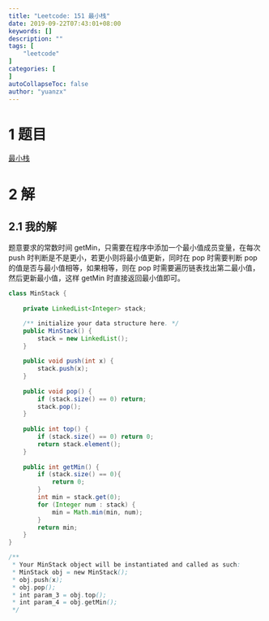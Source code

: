 ```yaml
---
title: "Leetcode: 151 最小栈"
date: 2019-09-22T07:43:01+08:00
keywords: []
description: ""
tags: [
    "leetcode"
]
categories: [
]
autoCollapseToc: false
author: "yuanzx"
---
```


# 1 题目

[最小栈](https://leetcode-cn.com/problems/min-stack/)

# 2 解

## 2.1 我的解

题意要求的常数时间 getMin，只需要在程序中添加一个最小值成员变量，在每次 push 时判断是不是更小，若更小则将最小值更新，同时在 pop 时需要判断 pop 的值是否与最小值相等，如果相等，则在 pop 时需要遍历链表找出第二最小值，然后更新最小值，这样 getMin 时直接返回最小值即可。

```java
class MinStack {
    
    private LinkedList<Integer> stack;

    /** initialize your data structure here. */
    public MinStack() {
        stack = new LinkedList();
    }
    
    public void push(int x) {
        stack.push(x);
    }
    
    public void pop() {
        if (stack.size() == 0) return;
        stack.pop();
    }
    
    public int top() {
        if (stack.size() == 0) return 0;
        return stack.element();
    }
    
    public int getMin() {
        if (stack.size() == 0){
            return 0;
        }
        int min = stack.get(0);
        for (Integer num : stack) {
            min = Math.min(min, num);
        }
        return min;
    }
}

/**
 * Your MinStack object will be instantiated and called as such:
 * MinStack obj = new MinStack();
 * obj.push(x);
 * obj.pop();
 * int param_3 = obj.top();
 * int param_4 = obj.getMin();
 */
```